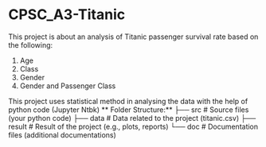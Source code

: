 # CPSC_A3-Titanic

This project is about an analysis of Titanic passenger survival rate based on the following:
1. Age
2. Class
3. Gender
4. Gender and Passenger Class

This project uses statistical method in analysing the data with the help of python code (Jupyter Ntbk)
**
Folder Structure:**
├── src                     # Source files (your python code)
├── data                    # Data related to the project (titanic.csv)
├── result                  # Result of the project (e.g., plots, reports)
└── doc                     # Documentation files (additional documentations)
